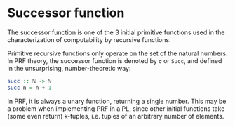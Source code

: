 # Successor function

The successor function is one of the 3 initial primitive functions used in the characterization of computability by recursive functions.

Primitive recursive functions only operate on the set of the natural numbers. In PRF theory, the successor function is denoted by `σ` or `Succ`, and defined in the unsurprising, number-theoretic way:

```hs
succ :: ℕ -> ℕ
succ n = n + 1
```

In PRF, it is always a unary function, returning a single number. This may be a problem when implementing PRF in a PL, since other initial functions take (some even return) k-tuples, i.e. tuples of an arbitrary number of elements.
